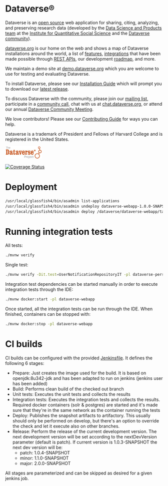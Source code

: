 Dataverse&#174; 
===============

Dataverse is an [open source][] web application for sharing, citing, analyzing, and preserving research data (developed by the [Data Science and Products team](http://www.iq.harvard.edu/people/people/data-science-products) at the [Institute for Quantitative Social Science](http://iq.harvard.edu/) and the [Dataverse community][]).

[dataverse.org][] is our home on the web and shows a map of Dataverse installations around the world, a list of [features][], [integrations][] that have been made possible through [REST APIs][], our development [roadmap][], and more.

We maintain a demo site at [demo.dataverse.org][] which you are welcome to use for testing and evaluating Dataverse.

To install Dataverse, please see our [Installation Guide][] which will prompt you to download our [latest release][].

To discuss Dataverse with the community, please join our [mailing list][], participate in a [community call][], chat with us at [chat.dataverse.org][], or attend our annual [Dataverse Community Meeting][].

We love contributors! Please see our [Contributing Guide][] for ways you can help.

Dataverse is a trademark of President and Fellows of Harvard College and is registered in the United States.

[![Dataverse Project logo](src/main/webapp/resources/images/dataverseproject_logo.jpg?raw=true "Dataverse Project")](http://dataverse.org)

[![Coverage Status](https://coveralls.io/repos/github/CeON/dataverse/badge.svg?branch=develop)](https://coveralls.io/github/CeON/dataverse?branch=develop)

[dataverse.org]: https://dataverse.org
[demo.dataverse.org]: https://demo.dataverse.org
[Dataverse community]: https://dataverse.org/developers
[Installation Guide]: http://guides.dataverse.org/en/latest/installation/index.html
[latest release]: https://github.com/IQSS/dataverse/releases
[features]: https://dataverse.org/software-features
[roadmap]: https://dataverse.org/goals-roadmap-and-releases
[integrations]: https://dataverse.org/integrations
[REST APIs]: http://guides.dataverse.org/en/latest/api/index.html
[Contributing Guide]: CONTRIBUTING.md
[mailing list]: https://groups.google.com/group/dataverse-community
[community call]: https://dataverse.org/community-calls
[chat.dataverse.org]: http://chat.dataverse.org
[Dataverse Community Meeting]: https://dataverse.org/events
[open source]: LICENSE.md

# Deployment
```bash
/usr/local/glassfish4/bin/asadmin list-applications
/usr/local/glassfish4/bin/asadmin undeploy dataverse-webapp-1.0.0-SNAPSHOT
/usr/local/glassfish4/bin/asadmin deploy /dataverse/dataverse-webapp/target/dataverse-webapp-1.0.0-SNAPSHOT.war
 ```

# Running integration tests

All tests:

```bash
./mvnw verify
```

Single test:

```bash
./mvnw verify -Dit.test=UserNotificationRepositoryIT -pl dataverse-persistence
```


Integration test dependencies can be started manually in order to execute integration tests through the IDE:

```bash
./mvnw docker:start -pl dataverse-webapp
```

Once started, all the integration tests can be run through the IDE. When finished, containers can be stopped with:

```bash
./mvnw docker:stop -pl dataverse-webapp
```

# CI builds

CI builds can be configured with the provided [Jenkinsfile](Jenkinsfile). It defines the following 6 stages:

* Prepare: Just creates the image used for the build. It is based on openjdk:8u342-jdk and has been adapted to run on jenkins (jenkins user has been added)
* Build: Performs clean build of the checked out branch
* Unit tests: Executes the unit tests and collects the results
* Integration tests: Executes the integration tests and collects the results. Required docker containers (solr & postgres) are started and it's made sure that they're in the same network as the container running the tests 
* Deploy: Publishes the snapshot artifacts to artifactory. This usually should only be performed on develop, but there's an option to override the check and let it execute also on other branches. 
* Release: Perform the release of the current development version. The next development version will be set according to the nextDevVersion parameter (default is patch). If current version is 1.0.3-SNAPSHOT the next dev version will be:
  - patch: 1.0.4-SNAPSHOT 
  - minor: 1.1.0-SNAPSHOT 
  - major: 2.0.0-SNAPSHOT

All stages are parameterized and can be skipped as desired for a given jenkins job.